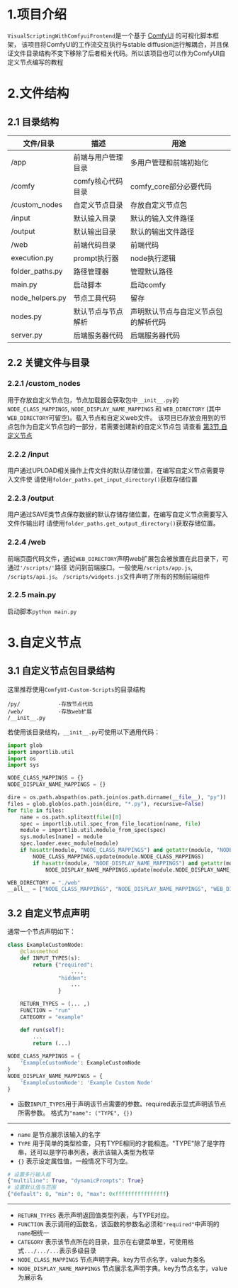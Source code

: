 # 1.项目介绍
`VisualScriptingWithComfyuiFrontend`是一个基于 [ComfyUI](https://github.com/comfyanonymous/ComfyUI) 的可视化脚本框架，
该项目将ComfyUI的工作流交互执行与stable diffusion运行解耦合，并且保证文件目录结构不变下移除了后者相关代码。所以该项目也可以作为ComfyUI自定义节点编写的教程
# 2.文件结构
## 2.1 目录结构
| 文件/目录           | 描述          | 用途                 |
|-----------------|-------------|--------------------|
| /app            | 前端与用户管理目录   | 多用户管理和前端初始化        |
| /comfy          | comfy核心代码目录 | comfy_core部分必要代码   |
| /custom_nodes   | 自定义节点目录     | 存放自定义节点包           |
| /input          | 默认输入目录      | 默认的输入文件路径          |
| /output         | 默认输出目录      | 默认的输出文件路径          |
| /web            | 前端代码目录      | 前端代码               |
| execution.py    | prompt执行器   | node执行逻辑           |
| folder_paths.py | 路径管理器       | 管理默认路径             |
| main.py         | 启动脚本        | 启动comfy            |
| node_helpers.py | 节点工具代码      | 留存                 |
| nodes.py        | 默认节点与节点解析   | 声明默认节点与自定义节点包的解析代码 |
| server.py       | 后端服务器代码     | 后端服务器代码            |

## 2.2 关键文件与目录
### 2.2.1 /custom_nodes
用于存放自定义节点包，节点加载器会获取包中`__init__.py`的
`NODE_CLASS_MAPPINGS`, `NODE_DISPLAY_NAME_MAPPINGS` 和
`WEB_DIRECTORY` (其中`WEB_DIRECTORY`可留空)。载入节点和自定义web文件。
该项目已存放会用到的节点包作为自定义节点包的一部分，若需要创建新的自定义节点包
请查看 [第3节 自定义节点](#3自定义节点)
### 2.2.2 /input
用户通过UPLOAD相关操作上传文件的默认存储位置，在编写自定义节点需要导入文件使
请使用`folder_paths.get_input_directory()`获取存储位置
### 2.2.3 /output
用户通过SAVE类节点保存数据的默认存储存储位置，在编写自定义节点需要写入文件作输出时
请使用`folder_paths.get_output_directory()`获取存储位置。
### 2.2.4 /web
前端页面代码文件，通过`WEB_DIRECTORY`声明web扩展包会被放置在此目录下，可通过`'/scripts/'`路径
访问到前端接口。一般使用`/scripts/app.js`, `/scripts/api.js`。
`/scripts/widgets.js`文件声明了所有的预制前端组件
### 2.2.5 main.py
启动脚本`python main.py`

# 3.自定义节点
## 3.1 自定义节点包目录结构
这里推荐使用`ComfyUI-Custom-Scripts`的目录结构
```text
/py/            -存放节点代码
/web/           -存放web扩展
/__init__.py
```
若使用该目录结构，`__init__.py`可使用以下通用代码：
```python
import glob
import importlib.util
import os
import sys

NODE_CLASS_MAPPINGS = {}
NODE_DISPLAY_NAME_MAPPINGS = {}

dire = os.path.abspath(os.path.join(os.path.dirname(__file__), "py"))
files = glob.glob(os.path.join(dire, "*.py"), recursive=False)
for file in files:
    name = os.path.splitext(file)[0]
    spec = importlib.util.spec_from_file_location(name, file)
    module = importlib.util.module_from_spec(spec)
    sys.modules[name] = module
    spec.loader.exec_module(module)
    if hasattr(module, "NODE_CLASS_MAPPINGS") and getattr(module, "NODE_CLASS_MAPPINGS") is not None:
        NODE_CLASS_MAPPINGS.update(module.NODE_CLASS_MAPPINGS)
        if hasattr(module, "NODE_DISPLAY_NAME_MAPPINGS") and getattr(module, "NODE_DISPLAY_NAME_MAPPINGS") is not None:
            NODE_DISPLAY_NAME_MAPPINGS.update(module.NODE_DISPLAY_NAME_MAPPINGS)

WEB_DIRECTORY = "./web"
__all__ = ["NODE_CLASS_MAPPINGS", "NODE_DISPLAY_NAME_MAPPINGS", "WEB_DIRECTORY"]
```
## 3.2 自定义节点声明
通常一个节点声明如下：
```python
class ExampleCustomNode:
    @classmethod
    def INPUT_TYPES(s):
        return {"required":
                    ...,
                "hidden":
                    ...
                }

    RETURN_TYPES = (... ,)
    FUNCTION = "run"
    CATEGORY = "example"

    def run(self):
        ...
        return (...)
    
NODE_CLASS_MAPPINGS = {
    'ExampleCustomNode': ExampleCustomNode
}
NODE_DISPLAY_NAME_MAPPINGS = {
    'ExampleCustomNode': 'Example Custom Node'
}
```
- 函数`INPUT_TYPES`用于声明该节点需要的参数。required表示显式声明该节点所需参数。
格式为`"name": ("TYPE", {})`
- --
- `name` 是节点展示该输入的名字
- `TYPE` 用于简单的类型检查，只有TYPE相同的才能相连。"TYPE"除了是字符串，还可以是字符串列表，表示该输入类型为枚举
- `{}` 表示设定属性值，一般情况下可为空。
```python
# 设置多行输入框
{"multiline": True, "dynamicPrompts": True}
# 设置默认值与范围
{"default": 0, "min": 0, "max": 0xffffffffffffffff}
```
---
- `RETURN_TYPES` 表示声明返回值类型列表，与TYPE对应。
- `FUNCTION` 表示调用的函数名，该函数的参数名必须和`"required"`中声明的`name`相统一
- `CATEGORY` 表示该节点所在的目录，显示在右键菜单里，可使用格式`.../.../...`表示多级目录
- `NODE_CLASS_MAPPINGS` 节点声明字典。key为节点名字，value为类名
- `NODE_DISPLAY_NAME_MAPPINGS` 节点展示名声明字典。key为节点名字，value为展示名